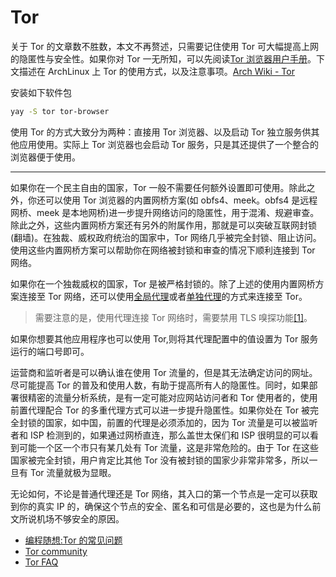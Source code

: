 # Tor

关于 Tor 的文章数不胜数，本文不再赘述，只需要记住使用 Tor 可大幅提高上网的隐匿性与安全性。如果你对 Tor 一无所知，可以先阅读[Tor 浏览器用户手册](https://tb-manual.torproject.org/zh-CN)。下文描述在 ArchLinux 上 Tor 的使用方式，以及注意事项。[Arch Wiki - Tor](https://wiki.archlinux.org/title/Tor)

安装如下软件包

```bash
yay -S tor tor-browser
```

使用 Tor 的方式大致分为两种：直接用 Tor 浏览器、以及启动 Tor 独立服务供其他应用使用。实际上 Tor 浏览器也会启动 Tor 服务，只是其还提供了一个整合的浏览器便于使用。

---

如果你在一个民主自由的国家，Tor 一般不需要任何额外设置即可使用。除此之外，你还可以使用 Tor 浏览器的内置网桥方案(如 obfs4、meek。obfs4 是远程网桥、meek 是本地网桥)进一步提升网络访问的隐匿性，用于混淆、规避审查。除此之外，这些内置网桥方案还有另外的附属作用，那就是可以突破互联网封锁(翻墙)。在独裁、威权政府统治的国家中，Tor 网络几乎被完全封锁、阻止访问。使用这些内置网桥方案可以帮助你在网络被封锁和审查的情况下顺利连接到 Tor 网络。

如果你在一个独裁威权的国家，Tor 是被严格封锁的。除了上述的使用内置网桥方案连接至 Tor 网络，还可以使用[全局代理](https://archlinuxstudio.github.io/ArchLinuxTutorial/#/advanced/transparentProxy)或者[单独代理](https://archlinuxstudio.github.io/ArchLinuxTutorial/#/rookie/fxckGFW)的方式来连接至 Tor。

> 需要注意的是，使用代理连接 Tor 网络时，需要禁用 TLS 嗅探功能[[1]](https://github.com/v2ray/discussion/issues/49)。

如果你想要其他应用程序也可以使用 Tor,则将其代理配置中的值设置为 Tor 服务运行的端口号即可。

运营商和监听者是可以确认谁在使用 Tor 流量的，但是其无法确定访问的网址。尽可能提高 Tor 的普及和使用人数，有助于提高所有人的隐匿性。同时，如果部署很精密的流量分析系统，是有一定可能对应网站访问者和 Tor 使用者的，使用前置代理配合 Tor 的多重代理方式可以进一步提升隐匿性。如果你处在 Tor 被完全封锁的国家，如中国，前置的代理是必须添加的，因为 Tor 流量是可以被监听者和 ISP 检测到的，如果通过网桥直连，那么盖世太保们和 ISP 很明显的可以看到可能一个区一个市只有某几处有 Tor 流量，这是非常危险的。由于 Tor 在这些国家被完全封锁，用户肯定比其他 Tor 没有被封锁的国家少非常非常多，所以一旦有 Tor 流量就极为显眼。

无论如何，不论是普通代理还是 Tor 网络，其入口的第一个节点是一定可以获取到你的真实 IP 的，确保这个节点的安全、匿名和可信是必要的，这也是为什么前文所说机场不够安全的原因。

- [编程随想:Tor 的常见问题](https://program-think.medium.com/%E5%A6%82%E4%BD%95%E7%BF%BB%E5%A2%99-%E7%B3%BB%E5%88%97-%E5%85%B3%E4%BA%8E-tor-%E7%9A%84%E5%B8%B8%E8%A7%81%E9%97%AE%E9%A2%98%E8%A7%A3%E7%AD%94-daa1115ac300)
- [Tor community](https://community.torproject.org/)
- [Tor FAQ](https://support.torproject.org/zh-CN/faq/)
